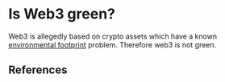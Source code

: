 # Is Web3 green?
Web3 is allegedly based on crypto assets which have a known [environmental footprint](environmental-footprint.md) problem. Therefore web3 is not green.

## References